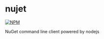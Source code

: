 nujet
========

[![NPM][npm]](https://nodei.co/npm/nujet/)

NuGet command line client powered by nodejs

[npm]: https://nodei.co/npm/nujet.png?downloads=true&stars=true
